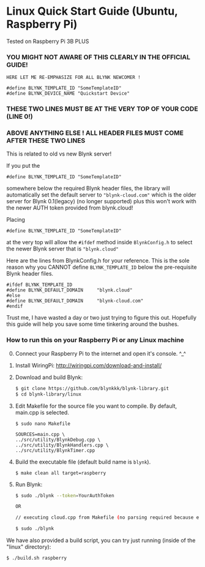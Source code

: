 # Linux Quick Start Guide (Ubuntu, Raspberry Pi)
Tested on Raspberry Pi 3B PLUS 

### YOU MIGHT NOT AWARE OF THIS CLEARLY IN THE OFFICIAL GUIDE! 

```HERE LET ME RE-EMPHASIZE FOR ALL BLYNK NEWCOMER !```
``` 
#define BLYNK_TEMPLATE_ID "SomeTemplateID"
#define BLYNK_DEVICE_NAME "Quickstart Device"
```
### THESE TWO LINES MUST BE AT THE VERY TOP OF YOUR CODE (LINE 0!)
### ABOVE ANYTHING ELSE ! ALL HEADER FILES MUST COME AFTER THESE TWO LINES

This is related to old vs new Blynk server!

If you put the 
```
#define BLYNK_TEMPLATE_ID "SomeTemplateID"
```
somewhere below the required Blynk header files,
the library will automatically set the default
server to 
```"blynk-cloud.com"```
which is the older server for Blynk 0.1(legacy) (no longer supported)
plus this won't work with the newer AUTH token provided from blynk.cloud!

Placing 
```
#define BLYNK_TEMPLATE_ID "SomeTemplateID"
```
at the very top will allow the ```#ifdef``` method
inside ```BlynkConfig.h``` to select the newer Blynk server that is 
```"blynk.cloud"```

Here are the lines from BlynkConfig.h for your reference.
This is the sole reason why you CANNOT define ```BLYNK_TEMPLATE_ID```
below the pre-requisite Blynk header files.

```
#ifdef BLYNK_TEMPLATE_ID
#define BLYNK_DEFAULT_DOMAIN     "blynk.cloud"
#else
#define BLYNK_DEFAULT_DOMAIN     "blynk-cloud.com"
#endif
```

Trust me, I have wasted a day or two just trying to figure this out.
Hopefully this guide will help you save some time tinkering around the bushes.

### How to run this on your Raspberry Pi or any Linux machine

0. Connect your Raspberry Pi to the internet and open it's console. ^_^

1. Install WiringPi:
    http://wiringpi.com/download-and-install/

2. Download and build Blynk:
    ```bash
    $ git clone https://github.com/blynkkk/blynk-library.git
    $ cd blynk-library/linux
    ```
3. Edit Makefile for the source file you want to compile. By default, main.cpp is selected.

    ```
    $ sudo nano Makefile
    
    SOURCES=main.cpp \
	../src/utility/BlynkDebug.cpp \
	../src/utility/BlynkHandlers.cpp \
	../src/utility/BlynkTimer.cpp
    ```
    
4. Build the executable file (default build name is ```blynk```).
    ```
    $ make clean all target=raspberry
    ```

5. Run Blynk:
    ```bash
    $ sudo ./blynk --token=YourAuthToken
    
    OR
    
    // executing cloud.cpp from Makefile (no parsing required because everything is hard coded)
    
    $ sudo ./blynk 
    
    ```

We have also provided a build script, you can try just running (inside of the "linux" directory):

```bash
$ ./build.sh raspberry
```

